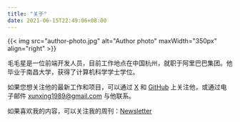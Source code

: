 ```yaml
---
title: "关于"
date: 2021-06-15T22:49:06+08:00
---
```


{{< img src="author-photo.jpg" alt="Author photo" maxWidth="350px" align="right" >}}

毛毛星是一位前端开发人员，目前工作地点在中国杭州，就职于阿里巴巴集团。他毕业于南昌大学，获得了计算机科学学士学位。

如果您想关注他的最新工作和项目，可以通过 [X](https://twitter.com/maoxunxing) 和 [GitHub](https://github.com/XingMXTeam) 上关注他，或通过电子邮件 xunxing1989@gmail.com 与他联系。

如果喜欢我的内容，可以关注我的周刊：[Newsletter](https://maodi.substack.com/)